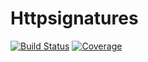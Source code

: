 # Httpsignatures

[![Build Status](https://travis-ci.org/igor-pavlenko/httpsignatures.png?branch=master)](https://travis-ci.org/igor-pavlenko/httpsignatures) [![Coverage](http://gocover.io/_badge/github.com/igor-pavlenko/httpsignatures?0)](http://gocover.io/github.com/igor-pavlenko/httpsignatures)